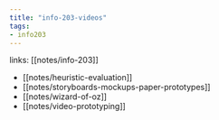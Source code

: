```yaml
---
title: "info-203-videos"
tags: 
- info203 
---
```

links: [[notes/info-203]]

- [[notes/heuristic-evaluation]]
- [[notes/storyboards-mockups-paper-prototypes]]
- [[notes/wizard-of-oz]]
- [[notes/video-prototyping]]
